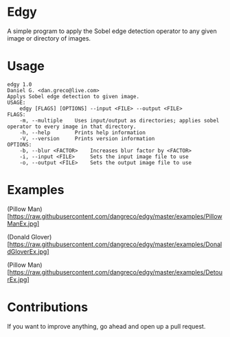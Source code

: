 # Edgy
A simple program to apply the Sobel edge detection operator to any given image or directory of images.

# Usage
```
edgy 1.0
Daniel G. <dan.greco@live.com>
Applys Sobel edge detection to given image.
USAGE:
    edgy [FLAGS] [OPTIONS] --input <FILE> --output <FILE>
FLAGS:
    -m, --multiple    Uses input/output as directories; applies sobel operator to every image in that directory.
    -h, --help        Prints help information
    -V, --version     Prints version information
OPTIONS:
    -b, --blur <FACTOR>    Increases blur factor by <FACTOR>
    -i, --input <FILE>     Sets the input image file to use
    -o, --output <FILE>    Sets the output image file to use
```
# Examples

(Pillow Man)[https://raw.githubusercontent.com/dangreco/edgy/master/examples/PillowManEx.jpg]

(Donald Glover)[https://raw.githubusercontent.com/dangreco/edgy/master/examples/DonaldGloverEx.jpg]

(Pillow Man)[https://raw.githubusercontent.com/dangreco/edgy/master/examples/DetourEx.jpg]

# Contributions
If you want to improve anything, go ahead and open up a pull request.
